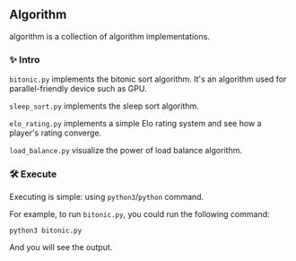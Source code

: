 ## Algorithm

algorithm is a collection of algorithm implementations.

### ✨ Intro

`bitonic.py` implements the bitonic sort algorithm. It's an algorithm used for parallel-friendly device such as GPU.

`sleep_sort.py` implements the sleep sort algorithm.

`elo_rating.py` implements a simple Elo rating system and see how a player's rating converge.

`load_balance.py` visualize the power of load balance algorithm.

### 🛠️ Execute

Executing is simple: using `python3`/`python` command.

For example, to run `bitonic.py`, you could run the following command:
```shell
python3 bitonic.py
```
And you will see the output.
